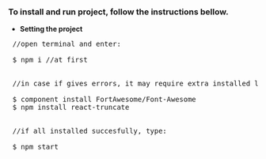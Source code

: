 ### To install and run project, follow the instructions bellow.

- __Setting the project__
<pre>
 //open terminal and enter:
 
 $ npm i //at first
 
 
 //in case if gives errors, it may require extra installed libraries:
 
 $ component install FortAwesome/Font-Awesome
 $ npm install react-truncate
 
 
 //if all installed succesfully, type:
 
 $ npm start

</pre>

